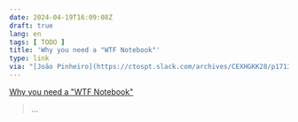 ```yaml
---
date: 2024-04-19T16:09:08Z
draft: true
lang: en
tags: [ TODO ]
title: 'Why you need a "WTF Notebook"'
type: link
via: "[João Pinheiro](https://ctospt.slack.com/archives/CEXHGKK28/p1713480762506759)"
---
```


[Why you need a "WTF Notebook"](https://www.simplermachines.com/why-you-need-a-wtf-notebook/)

> …
